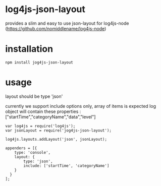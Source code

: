 # log4js-json-layout
provides a slim and easy to use json-layout for log4js-node (https://github.com/nomiddlename/log4js-node)

# installation
```
npm install jog4js-json-layout
```

# usage
layout should be type 'json'

currently we support include options only, array of items is expected
log object will contain these properties : ["startTime","categoryName","data","level"]

```
var log4js = require('log4js');
var jsonLayout = require('jog4js-json-layout');

log4js.layouts.addLayout('json', jsonLayout);

appenders = [{
    type: 'console',
    layout: {
        type: 'json',
        include: ['startTime', 'categoryName']
    }
  }
];

```